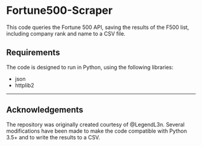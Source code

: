 # Fortune500-Scraper

This code queries the Fortune 500 API, saving the results of the F500 list, including company rank and name to a CSV file.

## Requirements

The code is designed to run in Python, using the following libraries:

- json
- httplib2

---

## Acknowledgements

The repository was originally created courtesy of @LegendL3n. Several modifications have been made to make the code compatible with Python 3.5+ and to write the results to a CSV.

